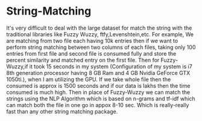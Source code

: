 # String-Matching

It's very difficult to deal with the large dataset for match the string with the traditional libraries like Fuzzy Wuzzy, ftfy,Levenshtein,etc. For example, We are matching from two file each having 10k entries then if we want to perform string matching between two columns of each files, taking only 100 entries from first file and second file is consumed fully and store the percent similarity and matched entry on the first file. Then for Fuzzy-Wuzzy,if it took 15 seconds in my system (Configuration of my system is i7 8th generation processor having 8 GB Ram and 4 GB Nvidia GeForce GTX 1050ti.), when I am utilizing the GPU. If we take whole file then the consumed is approx is 1500 seconds and if our data is lakhs then the time consumed is much high.
Then in place of Fuzzy-Wuzzy we can match the strings using the NLP Algorithm which is based on n-grams and tf-idf which can match both the file in one go in appox 8-10 sec. Which is really-really fast than any other string matching package.

